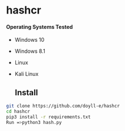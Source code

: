 # hashcr


















 #### Operating Systems Tested
        
- Windows 10
- Windows 8.1
- Linux 
- Kali Linux




  ## Install
  
```bash
git clone https://github.com/doyll-e/hashcr
cd hashcr
pip3 install -r requirements.txt
Run =>python3 hash.py
```
